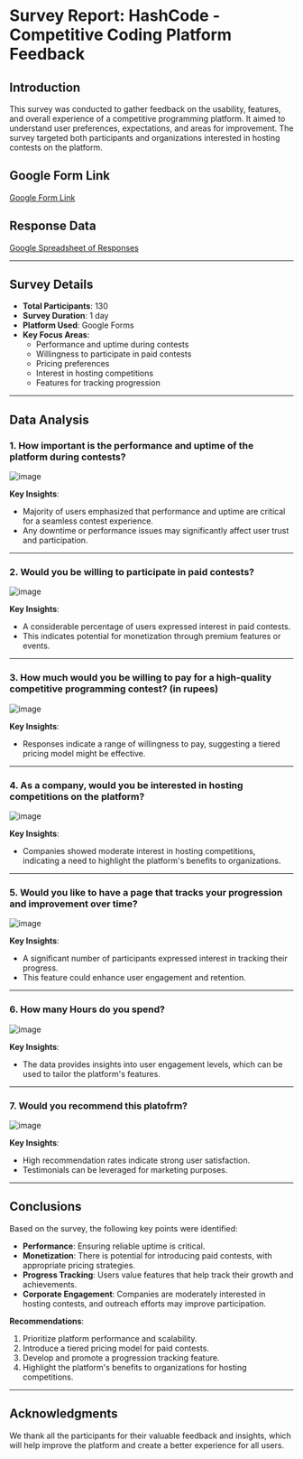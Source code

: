 # Survey Report: HashCode - Competitive Coding Platform Feedback

## Introduction
This survey was conducted to gather feedback on the usability, features, and overall experience of a competitive programming platform. It aimed to understand user preferences, expectations, and areas for improvement. The survey targeted both participants and organizations interested in hosting contests on the platform.

## Google Form Link
[Google Form Link](https://forms.gle/3Kro4K3fp1HCBKWn6)

## Response Data
[Google Spreadsheet of Responses](https://docs.google.com/spreadsheets/d/1xmzpknYBmpOjKjpesXzzJuri_2fB6Oq806s4nXRs9_s/edit?resourcekey=&gid=609384528#gid=609384528)

---
## Survey Details
- **Total Participants**: 130
- **Survey Duration**: 1 day
- **Platform Used**: Google Forms
- **Key Focus Areas**:
  - Performance and uptime during contests
  - Willingness to participate in paid contests
  - Pricing preferences
  - Interest in hosting competitions
  - Features for tracking progression

---

## Data Analysis


### 1. **How important is the performance and uptime of the platform during contests?**
![image](https://github.com/user-attachments/assets/0e7cef4d-85f2-41ca-bf16-9ab5e440e7c1)

**Key Insights**:
- Majority of users emphasized that performance and uptime are critical for a seamless contest experience.
- Any downtime or performance issues may significantly affect user trust and participation.

---


### 2. **Would you be willing to participate in paid contests?**
![image](https://github.com/user-attachments/assets/e537e840-fea1-4bd5-b4e7-fa1aaf619daf)

**Key Insights**:
- A considerable percentage of users expressed interest in paid contests.
- This indicates potential for monetization through premium features or events.

---


### 3. **How much would you be willing to pay for a high-quality competitive programming contest? (in rupees)**
![image](https://github.com/user-attachments/assets/9aa5092d-ace8-4fa9-b5af-aae1d2f188ff)

**Key Insights**:
- Responses indicate a range of willingness to pay, suggesting a tiered pricing model might be effective.

---

### 4. **As a company, would you be interested in hosting competitions on the platform?**
![image](https://github.com/user-attachments/assets/1f7ee67f-62d3-42a9-a226-1e6228df6724)

**Key Insights**:
- Companies showed moderate interest in hosting competitions, indicating a need to highlight the platform's benefits to organizations.

---


### 5. **Would you like to have a page that tracks your progression and improvement over time?**
![image](https://github.com/user-attachments/assets/47d8ae2e-4a1d-480b-9046-a3303dc53c6e)

**Key Insights**:
- A significant number of participants expressed interest in tracking their progress.
- This feature could enhance user engagement and retention.

---

### 6. **How many Hours do you spend?**
![image](https://github.com/user-attachments/assets/e676761a-bb61-4a4e-a8bd-3e0cf67b480f)

**Key Insights**:
- The data provides insights into user engagement levels, which can be used to tailor the platform's features.

---


### 7. **Would you recommend this platofrm?**
![image](https://github.com/user-attachments/assets/b2668222-66d0-40ce-a1bf-477c10f11940)

**Key Insights**:
- High recommendation rates indicate strong user satisfaction.
- Testimonials can be leveraged for marketing purposes.

---


## Conclusions
Based on the survey, the following key points were identified:
- **Performance**: Ensuring reliable uptime is critical.
- **Monetization**: There is potential for introducing paid contests, with appropriate pricing strategies.
- **Progress Tracking**: Users value features that help track their growth and achievements.
- **Corporate Engagement**: Companies are moderately interested in hosting contests, and outreach efforts may improve participation.

**Recommendations**:
1. Prioritize platform performance and scalability.
2. Introduce a tiered pricing model for paid contests.
3. Develop and promote a progression tracking feature.
4. Highlight the platform's benefits to organizations for hosting competitions.

---

## Acknowledgments
We thank all the participants for their valuable feedback and insights, which will help improve the platform and create a better experience for all users.





